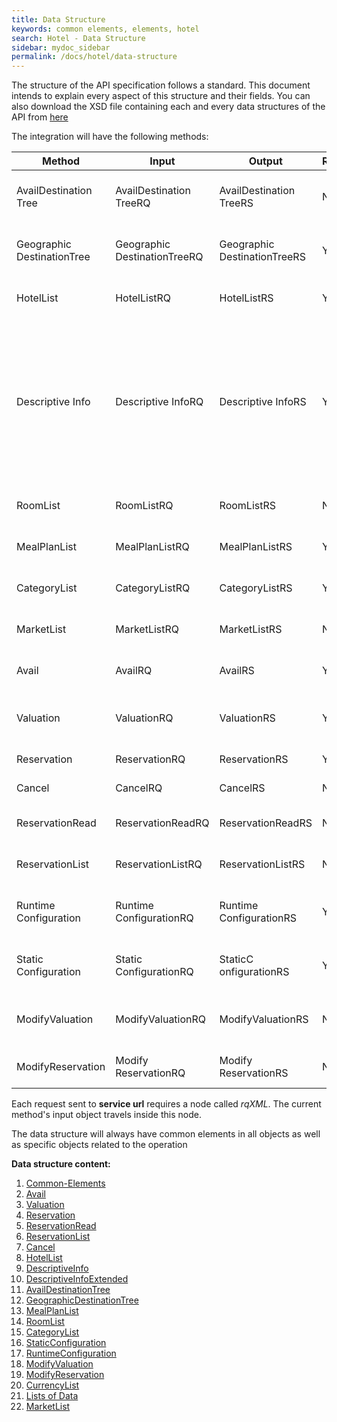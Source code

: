 ```yaml
---
title: Data Structure
keywords: common elements, elements, hotel
search: Hotel - Data Structure
sidebar: mydoc_sidebar
permalink: /docs/hotel/data-structure
---
```


The structure of the API specification follows a standard. This document intends to explain every aspect of this structure and their fields. 
You can also download the XSD file containing each and every data structures of the API from [here](/articles-pub/docs/hotel/storage/hotel.xsd)

The integration will have the following methods:


| **Method**                | **Input**                   | **Output**                  | **Required** | **Description** |
| ------------------------- | --------------------------- | --------------------------- | ------------ | --------------- |
| AvailDestination Tree      | AvailDestination TreeRQ      | AvailDestination TreeRS      | No           | Returns a tree of available destinations. |
| Geographic DestinationTree | Geographic DestinationTreeRQ | Geographic DestinationTreeRS | Yes          | Returns a tree of supplier's destinations. |
| HotelList                 | HotelListRQ                 | HotelListRS                 | Yes          | Returns a list of available hotels. |
| Descriptive Info           | Descriptive InfoRQ           | Descriptive InfoRS           | Yes          | Retrieves information for current hotel such as photos, descriptions, amenities,etc as well as basic info (code,name, town, address, contact). |
| RoomList                  | RoomListRQ                  | RoomListRS                  | No           | Returns available room types. |
| MealPlanList              | MealPlanListRQ              | MealPlanListRS              | Yes          | Returns a list of available boards. |
| CategoryList              | CategoryListRQ              | CategoryListRS              | Yes  	       | Returns a list of available categories. |
| MarketList              | MarketListRQ              | MarketListRS              | No  	       | Returns a list of available markets. |
| Avail                     | AvailRQ                     | AvailRS                     | Yes          | Makes an availability request. |
| Valuation                 | ValuationRQ                 | ValuationRS                 | Yes          | Retrieves a booking quote (pre-book). |
| Reservation               | ReservationRQ               | ReservationRS               | Yes          | Makes a booking. |
| Cancel                    | CancelRQ                    | CancelRS                    | No           | Cancels a booking. |
| ReservationRead           | ReservationReadRQ           | ReservationReadRS           | No           | Retrieves booking details. |
| ReservationList           | ReservationListRQ           | ReservationListRS           | No           | Retrieves a list of bookings. |
| Runtime Configuration      | Runtime ConfigurationRQ      | Runtime ConfigurationRS      | Yes          |Retrieves the supplier’s run-time configuration. |
| Static Configuration       | Static ConfigurationRQ       | StaticC onfigurationRS       | Yes          | Retrieves the supplier’s static configuration. |
| ModifyValuation           | ModifyValuationRQ           | ModifyValuationRS           | No           | Requests a possible booking change. |
| ModifyReservation         | Modify ReservationRQ         |  Modify ReservationRS        | No           | Confirms booking change. |


Each request sent to  **service url** requires a node called *rqXML*. The current method's input object travels inside this node.


The data structure will always have common elements in all objects as well as
specific objects related to the operation



**Data structure content:**

1. [Common-Elements](/docs/hotel/DSF/Common-Elements)
2. [Avail](/docs/hotel/DSF/Avail)
3. [Valuation](/docs/hotel/DSF/Valuation)
4. [Reservation](/docs/hotel/DSF/Reservation)
5. [ReservationRead](/docs/hotel/DSF/ReservationRead)
6. [ReservationList](/docs/hotel/DSF/ReservationList)
7. [Cancel](/docs/hotel/DSF/Cancel)
8. [HotelList](/docs/hotel/DSF/HotelList)
9. [DescriptiveInfo](/docs/hotel/DSF/DescriptiveInfo)
10. [DescriptiveInfoExtended](/docs/hotel/DSF/DescriptiveInfoExtended)
11. [AvailDestinationTree](/docs/hotel/DSF/AvailDestinationTree)
12. [GeographicDestinationTree](/docs/hotel/DSF/GeographicDestinationTree)
13. [MealPlanList](/docs/hotel/DSF/MealPlanList)
14. [RoomList](/docs/hotel/DSF/RoomList)
15. [CategoryList](/docs/hotel/DSF/CategoryList)
16. [StaticConfiguration](/docs/hotel/DSF/StaticConfiguration)
17. [RuntimeConfiguration](/docs/hotel/DSF/RuntimeConfiguration)
18. [ModifyValuation](/docs/hotel/DSF/ModifyValuation)
19. [ModifyReservation](/docs/hotel/DSF/ModifyReservation)
20. [CurrencyList](/docs/hotel/DSF/CurrencyList)
21. [Lists of Data](/docs/hotel/DSF/ListData)
22. [MarketList](/docs/hotel/DSF/MarketList)



